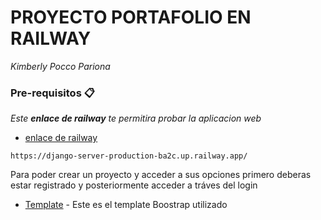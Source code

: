 # PROYECTO  PORTAFOLIO EN RAILWAY
_Kimberly Pocco Pariona_

### Pre-requisitos 📋

_Este **enlace de railway** te permitira probar la aplicacion web_

* [enlace de railway](https://django-server-production-ba2c.up.railway.app/)

```
https://django-server-production-ba2c.up.railway.app/
```
Para poder crear un proyecto y acceder a sus opciones primero deberas estar registrado y posteriormente acceder a tráves del login

* [Template](https://bootstrapmade.com/iportfolio-bootstrap-portfolio-websites-template/) - Este es el template Boostrap utilizado
